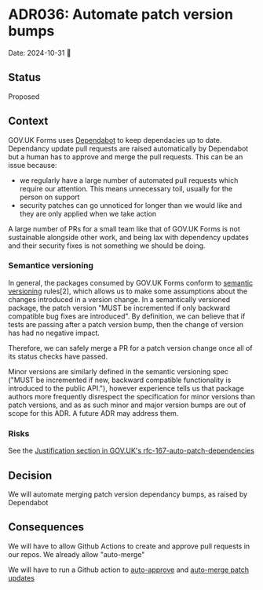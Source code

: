 # ADR036: Automate patch version bumps

Date: 2024-10-31 :ghost:

## Status

Proposed

## Context

GOV.UK Forms uses [Dependabot](https://github.com/dependabot) to keep dependacies up to date. Dependancy update pull requests are raised automatically by Dependabot but a human has to approve and merge the pull requests. This can be an issue because:
- we regularly have a large number of automated pull requests which require our attention. This means unnecessary toil, usually for the person on support
- security patches can go unnoticed for longer than we would like and they are only applied when we take action

A large number of PRs for a small team like that of GOV.UK Forms is not sustainable alongside other work, and being lax with
dependency updates and their security fixes is not something we should be doing.

### Semantice versioning
In general, the packages consumed by GOV.UK Forms conform to [semantic versioning](https://semver.org/) rules[2], which
allows us to make some assumptions about the changes introduced in a version change. In a semantically versioned package,
the patch version "MUST be incremented if only backward compatible bug fixes are introduced". By definition, we can
believe that if tests are passing after a patch version bump, then the change of version has had no negative impact.

Therefore, we can safely merge a PR for a patch version change once all of its status checks have passed.

Minor versions are similarly defined in the semantic versioning spec ("MUST be incremented if new, backward compatible
functionality is introduced to the public API."), however experience tells us that package authors more frequently
disrespect the specification for minor versions than patch versions, and as as such minor and major version bumps are
out of scope for this ADR. A future ADR may address them.

### Risks
See the [Justification section in GOV.UK's rfc-167-auto-patch-dependencies](https://github.com/alphagov/govuk-rfcs/blob/main/rfc-167-auto-patch-dependencies.md#justification)


## Decision
We will automate merging patch version dependancy bumps, as raised by Dependabot


## Consequences
We will have to allow Github Actions to create and approve pull requests in our repos. We already allow "auto-merge"

We will have to run a Github action to [auto-approve](https://github.com/dependabot/fetch-metadata?tab=readme-ov-file#auto-approving) and [auto-merge patch updates](https://github.com/dependabot/fetch-metadata?tab=readme-ov-file#enabling-auto-merge)